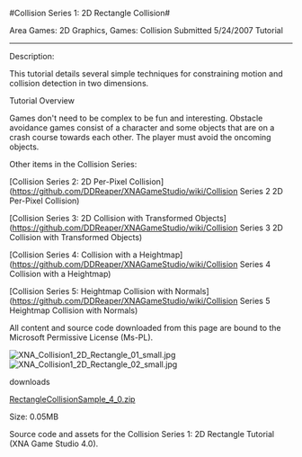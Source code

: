 #Collision Series 1: 2D Rectangle Collision#

Area
Games: 2D Graphics, Games: Collision
Submitted
5/24/2007
Tutorial

---

Description:

This tutorial details several simple techniques for constraining motion and collision detection in two dimensions.

Tutorial Overview

Games don't need to be complex to be fun and interesting. Obstacle avoidance games consist of a character and some objects that are on a crash course towards each other. The player must avoid the oncoming objects.


Other items in the Collision Series:

[Collision Series 2: 2D Per-Pixel Collision](https://github.com/DDReaper/XNAGameStudio/wiki/Collision Series 2 2D Per-Pixel Collision)

[Collision Series 3: 2D Collision with Transformed Objects](https://github.com/DDReaper/XNAGameStudio/wiki/Collision Series 3 2D Collision with Transformed Objects)

[Collision Series 4: Collision with a Heightmap](https://github.com/DDReaper/XNAGameStudio/wiki/Collision Series 4 Collision with a Heightmap)

[Collision Series 5: Heightmap Collision with Normals](https://github.com/DDReaper/XNAGameStudio/wiki/Collision Series 5 Heightmap Collision with Normals)


All content and source code downloaded from this page are bound to the Microsoft Permissive License (Ms-PL).

![XNA_Collision1_2D_Rectangle_01_small.jpg](https://github.com/DDReaper/XNAGameStudio/blob/master/Images/XNA_Collision1_2D_Rectangle_01_small.jpg)![XNA_Collision1_2D_Rectangle_02_small.jpg](https://github.com/DDReaper/XNAGameStudio/blob/master/Images/XNA_Collision1_2D_Rectangle_02_small.jpg)	


downloads

[RectangleCollisionSample_4_0.zip](https://github.com/DDReaper/XNAGameStudio/blob/master/Samples/RectangleCollisionSample_4_0.zip?raw=true)

Size: 0.05MB

Source code and assets for the Collision Series 1: 2D Rectangle Tutorial (XNA Game Studio 4.0). 